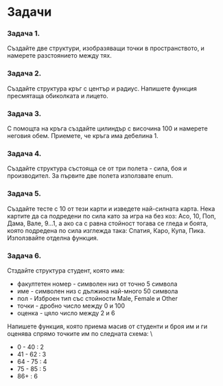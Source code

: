 # Задачи

### Задача 1.
Създайте две структури, изобразяващи точки в пространството, и намерете разстоянието между тях.

### Задача 2.
Създайте структура кръг с център и радиус. Напишете функция пресмятаща обиколката и лицето.

### Задача 3.
С помощта на кръга създайте цилиндър с височина 100 и намерете неговия обем. Приемете, че кръга има дебелина 1.

### Задача 4.
Създайте структура състояща се от три полета - сила, боя и производител. За първите две полета използвате enum.

### Задача 5.
Създайте тесте с 10 от тези карти и изведете най-силната карта. Нека картите да са подредени по сила като за игра на без коз: Асо, 10, Поп, Дама, Вале, 9...1, а ако са с равна стойност тогава се гледа и боята, която подредена по сила изглежда така: Спатия, Каро, Купа, Пика. Използвайте отделна функция.

### Задача 6. 
Стздайте структура студент, която има: 
 - факултетен номер - символен низ от точно 5 символа
 - име - символен низ с дължина най-много 50 символа
 - пол - Изброен тип със стойности Male, Female и Other
 - точки - дробно число между 0 и 100
 - оценка - цяло число между 2 и 6

Напишете функция, която приема масив от студенти и броя им и ги оценява спрямо точките им по следната схема: \
 - 0 - 40  : 2
 - 41 - 62 : 3
 - 64 - 75 : 4
 - 75 - 85 : 5
 - 86+     : 6